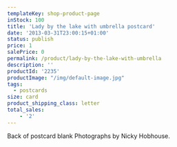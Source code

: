 ```yaml
---
templateKey: shop-product-page
inStock: 100
title: 'Lady by the lake with umbrella postcard'
date: '2013-03-31T23:00:15+01:00'
status: publish
price: 1
salePrice: 0
permalink: /product/lady-by-the-lake-with-umbrella
description: ''
productId: '2235'
productImage: "/img/default-image.jpg"
tags:
  - postcards
size: card
product_shipping_class: letter
total_sales:
    - '2'
---
```

Back of postcard blank Photographs by Nicky Hobhouse.